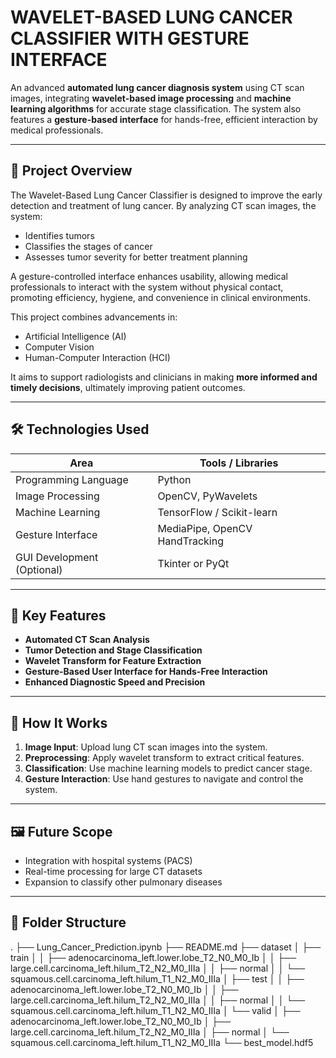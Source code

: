 # WAVELET-BASED LUNG CANCER CLASSIFIER WITH GESTURE INTERFACE
An advanced **automated lung cancer diagnosis system** using CT scan images, integrating **wavelet-based image processing** and **machine learning algorithms** for accurate stage classification. The system also features a **gesture-based interface** for hands-free, efficient interaction by medical professionals.

---

## 📌 Project Overview

The Wavelet-Based Lung Cancer Classifier is designed to improve the early detection and treatment of lung cancer. By analyzing CT scan images, the system:
- Identifies tumors
- Classifies the stages of cancer
- Assesses tumor severity for better treatment planning

A gesture-controlled interface enhances usability, allowing medical professionals to interact with the system without physical contact, promoting efficiency, hygiene, and convenience in clinical environments.

This project combines advancements in:
- Artificial Intelligence (AI)
- Computer Vision
- Human-Computer Interaction (HCI)

It aims to support radiologists and clinicians in making **more informed and timely decisions**, ultimately improving patient outcomes.

---

## 🛠️ Technologies Used

| Area                      | Tools / Libraries             |
|----------------------------|-------------------------------|
| Programming Language       | Python                        |
| Image Processing           | OpenCV, PyWavelets             |
| Machine Learning           | TensorFlow / Scikit-learn      |
| Gesture Interface          | MediaPipe, OpenCV HandTracking |
| GUI Development (Optional) | Tkinter or PyQt                |

---

## 🧠 Key Features

- **Automated CT Scan Analysis**  
- **Tumor Detection and Stage Classification**  
- **Wavelet Transform for Feature Extraction**  
- **Gesture-Based User Interface for Hands-Free Interaction**  
- **Enhanced Diagnostic Speed and Precision**

---

## 🚀 How It Works

1. **Image Input**: Upload lung CT scan images into the system.
2. **Preprocessing**: Apply wavelet transform to extract critical features.
3. **Classification**: Use machine learning models to predict cancer stage.
4. **Gesture Interaction**: Use hand gestures to navigate and control the system.

---

## 🖼️ Future Scope

- Integration with hospital systems (PACS)
- Real-time processing for large CT datasets
- Expansion to classify other pulmonary diseases

---

## 📂 Folder Structure
.
├── Lung_Cancer_Prediction.ipynb
├── README.md
├── dataset
│ ├── train
│ │ ├── adenocarcinoma_left.lower.lobe_T2_N0_M0_Ib
│ │ ├── large.cell.carcinoma_left.hilum_T2_N2_M0_IIIa
│ │ ├── normal
│ │ └── squamous.cell.carcinoma_left.hilum_T1_N2_M0_IIIa
│ ├── test
│ │ ├── adenocarcinoma_left.lower.lobe_T2_N0_M0_Ib
│ │ ├── large.cell.carcinoma_left.hilum_T2_N2_M0_IIIa
│ │ ├── normal
│ │ └── squamous.cell.carcinoma_left.hilum_T1_N2_M0_IIIa
│ └── valid
│ ├── adenocarcinoma_left.lower.lobe_T2_N0_M0_Ib
│ ├── large.cell.carcinoma_left.hilum_T2_N2_M0_IIIa
│ ├── normal
│ └── squamous.cell.carcinoma_left.hilum_T1_N2_M0_IIIa
└── best_model.hdf5

